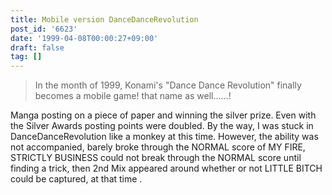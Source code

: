 ```yaml
---
title: Mobile version DanceDanceRevolution
post_id: '6623'
date: '1999-04-08T00:00:27+09:00'
draft: false
tag: []
---
```


> In the month of 1999, Konami's "Dance Dance Revolution" finally becomes a mobile game! that name as well……!

Manga posting on a piece of paper and winning the silver prize. Even with the Silver Awards posting points were doubled. By the way, I was stuck in DanceDanceRevolution like a monkey at this time. However, the ability was not accompanied, barely broke through the NORMAL score of MY FIRE, STRICTLY BUSINESS could not break through the NORMAL score until finding a trick, then 2nd Mix appeared around whether or not LITTLE BITCH could be captured, at that time .
